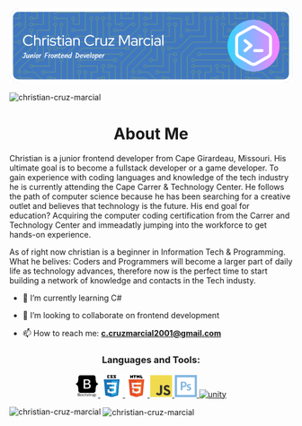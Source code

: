 <img src="https://github.com/Christian-Cruz-Marcial/Christian-Cruz-Marcial/blob/main/github-header.png" alt="banner"/>
<p align="left"> <img src="https://komarev.com/ghpvc/?username=christian-cruz-marcial&label=Profile%20views&color=0e75b6&style=flat" alt="christian-cruz-marcial" /> </p>
<h1 align="center">About Me</h1>
<p>Christian is a junior frontend developer from Cape Girardeau, Missouri. His ultimate goal is to become a fullstack developer or a game developer.
To gain experience with coding languages and knowledge of the tech industry he is currently attending the Cape Carrer & Technology Center. He 
follows the path of computer science because he has been searching for a creative outlet and believes that technology is the future. His end goal for education? 
Acquiring the computer coding certification from the Carrer and Technology Center and immeadatly jumping into the workforce to get hands-on experience.</p>

<p>As of right now christian is a beginner in Information Tech & Programming.</br>What he belives: Coders and Programmers will become a larger part of daily life as technology advances, therefore
now is the perfect time to start building a network of knowledge and contacts in the Tech industy.</p>


- 🌱 I’m currently learning C#

- 👯 I’m looking to collaborate on frontend development

- 📫 How to reach me: **c.cruzmarcial2001@gmail.com**

<h3 align="center">Languages and Tools:</h3>
<p align="center"> <a href="https://getbootstrap.com" target="_blank" rel="noreferrer"> <img src="https://raw.githubusercontent.com/devicons/devicon/master/icons/bootstrap/bootstrap-plain-wordmark.svg" alt="bootstrap" width="40" height="40"/> </a> <a href="https://www.w3schools.com/css/" target="_blank" rel="noreferrer"> <img src="https://raw.githubusercontent.com/devicons/devicon/master/icons/css3/css3-original-wordmark.svg" alt="css3" width="40" height="40"/> </a> <a href="https://www.w3.org/html/" target="_blank" rel="noreferrer"> <img src="https://raw.githubusercontent.com/devicons/devicon/master/icons/html5/html5-original-wordmark.svg" alt="html5" width="40" height="40"/> </a> <a href="https://developer.mozilla.org/en-US/docs/Web/JavaScript" target="_blank" rel="noreferrer"> <img src="https://raw.githubusercontent.com/devicons/devicon/master/icons/javascript/javascript-original.svg" alt="javascript" width="40" height="40"/> </a> <a href="https://www.photoshop.com/en" target="_blank" rel="noreferrer"> <img src="https://raw.githubusercontent.com/devicons/devicon/master/icons/photoshop/photoshop-line.svg" alt="photoshop" width="40" height="40"/> </a> <a href="https://unity.com/" target="_blank" rel="noreferrer"> <img src="https://www.vectorlogo.zone/logos/unity3d/unity3d-icon.svg" alt="unity" width="40" height="40"/> </a> </p>

<p><img align="left" src="https://github-readme-stats.vercel.app/api/top-langs?username=christian-cruz-marcial&show_icons=true&locale=en&layout=compact" alt="christian-cruz-marcial" /></p>

<p>&nbsp;<img align="center" src="https://github-readme-stats.vercel.app/api?username=christian-cruz-marcial&show_icons=true&locale=en" alt="christian-cruz-marcial" /></p>
